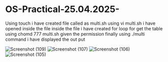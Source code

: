# OS-Practical-25.04.2025-

Using touch i have created file called as multi.sh
using vi multi.sh i have opened inside the file
inside the file i have created for loop for get the table 
using chomd 777 multi.sh given the permission
finally using ./multi command i have displayed the out put

![Screenshot (109)](https://github.com/user-attachments/assets/2ca71f73-511b-4118-bd82-317e423242b4)
![Screenshot (107)](https://github.com/user-attachments/assets/06baa6af-2989-4699-976c-d8434086bee8)
![Screenshot (106)](https://github.com/user-attachments/assets/6fd736b0-03df-49d5-8971-68fae041bca7)
![Screenshot (105)](https://github.com/user-attachments/assets/8d62bf2f-e157-4a88-9273-1c2cb0c9ff77)
